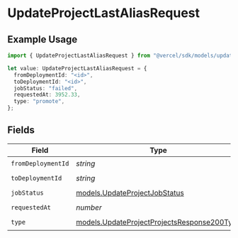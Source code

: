 # UpdateProjectLastAliasRequest

## Example Usage

```typescript
import { UpdateProjectLastAliasRequest } from "@vercel/sdk/models/updateprojectop.js";

let value: UpdateProjectLastAliasRequest = {
  fromDeploymentId: "<id>",
  toDeploymentId: "<id>",
  jobStatus: "failed",
  requestedAt: 3952.33,
  type: "promote",
};
```

## Fields

| Field                                                                                            | Type                                                                                             | Required                                                                                         | Description                                                                                      |
| ------------------------------------------------------------------------------------------------ | ------------------------------------------------------------------------------------------------ | ------------------------------------------------------------------------------------------------ | ------------------------------------------------------------------------------------------------ |
| `fromDeploymentId`                                                                               | *string*                                                                                         | :heavy_check_mark:                                                                               | N/A                                                                                              |
| `toDeploymentId`                                                                                 | *string*                                                                                         | :heavy_check_mark:                                                                               | N/A                                                                                              |
| `jobStatus`                                                                                      | [models.UpdateProjectJobStatus](../models/updateprojectjobstatus.md)                             | :heavy_check_mark:                                                                               | N/A                                                                                              |
| `requestedAt`                                                                                    | *number*                                                                                         | :heavy_check_mark:                                                                               | N/A                                                                                              |
| `type`                                                                                           | [models.UpdateProjectProjectsResponse200Type](../models/updateprojectprojectsresponse200type.md) | :heavy_check_mark:                                                                               | N/A                                                                                              |
